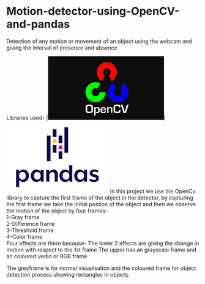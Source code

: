 # Motion-detector-using-OpenCV-and-pandas
Detection of any motion or movement of an object using the webcam and giving the interval of presence and absence 

Libraries used-
|<img src="/Opencv.png">|<img src="/Pandas.png">
In this project we use the OpenCv library to capture the first frame of the object in the detector, by capturing the first frame we take the initial postion of the object and then we observe the motion of the object by four frames-<br>
1-Gray frame <br>
2-Difference frame <br>
3-Threshold frame <br>
4-Color frame <br>
Four effects are there because-
The lower 2 effects are giving the change in motion with respect to the 1st frame 
The upper has an grayscale frame and an coloured vedio or RGB frame

The greyframe is for normal visualisation and the coloured frame for object detection process showing rectangles in objects

